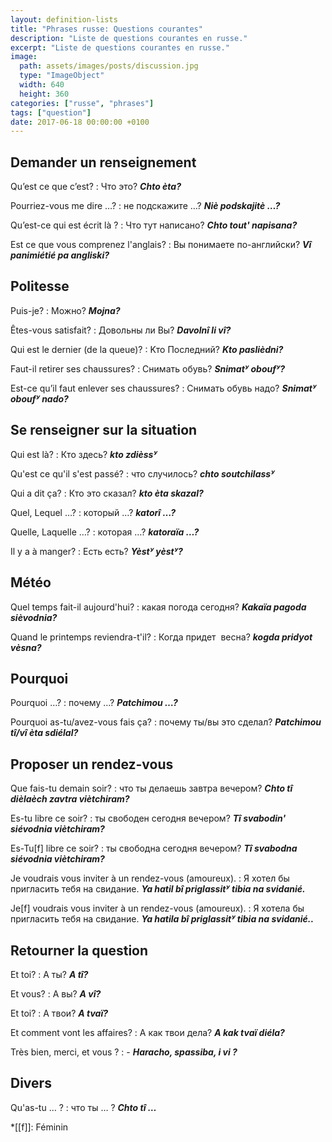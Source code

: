```yaml
---
layout: definition-lists
title: "Phrases russe: Questions courantes"
description: "Liste de questions courantes en russe."
excerpt: "Liste de questions courantes en russe."
image:
  path: assets/images/posts/discussion.jpg
  type: "ImageObject"
  width: 640
  height: 360
categories: ["russe", "phrases"]
tags: ["question"]
date: 2017-06-18 00:00:00 +0100
---
```


## Demander un renseignement

Qu’est ce que c’est?
: Что это?
*__Chto èta?__*

Pourriez-vous me dire …?
: не подскажите …?
*__Niè podskajitè …?__*

Qu’est-ce qui est écrit là ?
: Что тут написано?
*__Chto tout' napisana?__*

Est ce que vous comprenez l'anglais?
: Вы понимаете по-английски?
*__Vî panimiétié pa angliski?__*


## Politesse

Puis-je?
: Можно?
*__Mojna?__*

Êtes-vous satisfait?
: Довольны ли Вы?
*__Davolnî li vî?__*

Qui est le dernier (de la queue)?
: Kто Последний?
*__Kto paslièdni?__*

Faut-il retirer ses chaussures?
: Снимать обувь?
*__Snimatʸ oboufʸ?__*

Est-ce qu’il faut enlever ses chaussures?
: Снимать обувь надо?
*__Snimatʸ oboufʸ nado?__*


## Se renseigner sur la situation

Qui est là?
: Кто здесь?
*__kto zdièssʸ__*

Qu'est ce qu'il s'est passé?
: что случилось?
*__chto soutchilassʸ__*

Qui a dit ça?
: Кто это сказал?
*__kto èta skazal?__*

Quel, Lequel …?
: который …?
*__katorî …?__*

Quelle, Laquelle …?
: которая …?
*__katoraïa …?__*

Il y a à manger?
: Есть есть?
*__Yèstʸ yèstʸ?__*


## Météo

Quel temps fait-il aujourd'hui?
: какая погода сегодня?
*__Kakaïa pagoda sièvodnia?__*

Quand le printemps reviendra-t'il?
: Когда придет  весна?
*__kogda pridyot vèsna?__*


## Pourquoi

Pourquoi …?
: почему …?
*__Patchimou …?__*

Pourquoi as-tu/avez-vous fais ça?
: почему ты/вы это сделал?
*__Patchimou tî/vî èta sdiélal?__*


## Proposer un rendez-vous

Que fais-tu demain soir?
: что ты делаешь завтра вечером?
*__Chto tî dièlaèch zavtra viètchiram?__*

Es-tu libre ce soir?
: ты свободен сегодня вечером?
*__Tî svabodin' siévodnia viètchiram?__*

Es-Tu[f] libre ce soir?
: ты свободна сегодня вечером?
*__Tî svabodna siévodnia viètchiram?__*

Je voudrais vous inviter à un rendez-vous (amoureux).
: Я хотел бы пригласить тебя на свидание.
*__Ya hatil bî priglassitʸ tibia na svidanié.__*

Je[f] voudrais vous inviter à un rendez-vous (amoureux).
: Я хотелa бы пригласить тебя на свидание.
*__Ya hatila bî priglassitʸ tibia na svidanié..__*


## Retourner la question

Et toi?
: А ты?
*__A tî?__*

Et vous?
: А вы?
*__A vî?__*

Et toi?
: А твои?
*__A tvaï?__*

Et comment vont les affaires?
: А как твои дела?
*__A kak tvaï diéla?__*

Très bien, merci, et vous ?
: -
*__Haracho, spassiba, i vi ?__*


## Divers

Qu'as-tu … ?
: что ты … ?
*__Chto tî …__*



*[[f]]: Féminin
